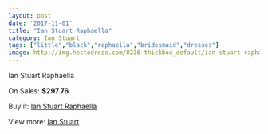 ```yaml
---
layout: post
date: '2017-11-01'
title: "Ian Stuart Raphaella"
category: Ian Stuart
tags: ["little","black","raphaella","bridesmaid","dresses"]
image: http://img.hectodress.com/8236-thickbox_default/ian-stuart-raphaella.jpg
---
```

Ian Stuart Raphaella

On Sales: **$297.76**
<a href="https://www.hectodress.com/ian-stuart/4208-ian-stuart-raphaella.html"><amp-img layout="responsive" width="600" height="600" src="//img.hectodress.com/8236-thickbox_default/ian-stuart-raphaella.jpg" alt="Ian Stuart Raphaella 0" /></a>

Buy it: [Ian Stuart Raphaella](https://www.hectodress.com/ian-stuart/4208-ian-stuart-raphaella.html "Ian Stuart Raphaella")

View more: [Ian Stuart](https://www.hectodress.com/73-ian-stuart "Ian Stuart")